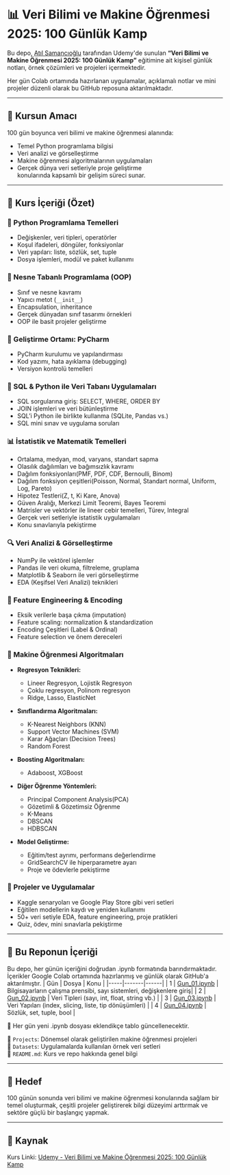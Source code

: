 # 📊 Veri Bilimi ve Makine Öğrenmesi 2025: 100 Günlük Kamp

Bu depo, [Atıl Samancıoğlu](https://www.udemy.com/user/atil-samancioglu/) tarafından Udemy'de sunulan **“Veri Bilimi ve Makine Öğrenmesi 2025: 100 Günlük Kamp”** eğitimine ait kişisel günlük notları, örnek çözümleri ve projeleri içermektedir.

Her gün Colab ortamında hazırlanan uygulamalar, açıklamalı notlar ve mini projeler düzenli olarak bu GitHub reposuna aktarılmaktadır.

---

## 🎯 Kursun Amacı

100 gün boyunca veri bilimi ve makine öğrenmesi alanında:
- Temel Python programlama bilgisi
- Veri analizi ve görselleştirme
- Makine öğrenmesi algoritmalarının uygulamaları
- Gerçek dünya veri setleriyle proje geliştirme  
konularında kapsamlı bir gelişim süreci sunar.

---

## 📘 Kurs İçeriği (Özet)

### 🐍 Python Programlama Temelleri
- Değişkenler, veri tipleri, operatörler
- Koşul ifadeleri, döngüler, fonksiyonlar
- Veri yapıları: liste, sözlük, set, tuple
- Dosya işlemleri, modül ve paket kullanımı

### 🔧 Nesne Tabanlı Programlama (OOP)
- Sınıf ve nesne kavramı
- Yapıcı metot (`__init__`)
- Encapsulation, inheritance
- Gerçek dünyadan sınıf tasarımı örnekleri
- OOP ile basit projeler geliştirme

### 🧪 Geliştirme Ortamı: PyCharm
- PyCharm kurulumu ve yapılandırması
- Kod yazımı, hata ayıklama (debugging)
- Versiyon kontrolü temelleri

### 💾 SQL & Python ile Veri Tabanı Uygulamaları
- SQL sorgularına giriş: SELECT, WHERE, ORDER BY
- JOIN işlemleri ve veri bütünleştirme
- SQL’i Python ile birlikte kullanma (SQLite, Pandas vs.)
- SQL mini sınav ve uygulama soruları

### 📊 İstatistik ve Matematik Temelleri
- Ortalama, medyan, mod, varyans, standart sapma
- Olasılık dağılımları ve bağımsızlık kavramı
- Dağılım fonksiyonları(PMF, PDF, CDF, Bernoulli, Binom)
- Dağılım fonksiyon çeşitleri(Poisson, Normal, Standart normal, Uniform, Log, Pareto)
- Hipotez Testleri(Z, t, Ki Kare, Anova)
- Güven Aralığı, Merkezi Limit Teoremi, Bayes Teoremi
- Matrisler ve vektörler ile lineer cebir temelleri, Türev, Integral
- Gerçek veri setleriyle istatistik uygulamaları
- Konu sınavlarıyla pekiştirme

### 🔍 Veri Analizi & Görselleştirme
- NumPy ile vektörel işlemler
- Pandas ile veri okuma, filtreleme, gruplama
- Matplotlib & Seaborn ile veri görselleştirme
- EDA (Keşifsel Veri Analizi) teknikleri

### 🧬 Feature Engineering & Encoding
- Eksik verilerle başa çıkma (imputation)
- Feature scaling: normalization & standardization
- Encoding Çeşitleri (Label & Ordinal)
- Feature selection ve önem dereceleri

### 🤖 Makine Öğrenmesi Algoritmaları
- **Regresyon Teknikleri:**
  - Lineer Regresyon, Lojistik Regresyon
  - Çoklu regresyon, Polinom regresyon
  - Ridge, Lasso, ElasticNet

- **Sınıflandırma Algoritmaları:**
  - K-Nearest Neighbors (KNN)
  - Support Vector Machines (SVM)
  - Karar Ağaçları (Decision Trees)
  - Random Forest
    
- **Boosting Algoritmaları:**
  - Adaboost, XGBoost
    
- **Diğer Öğrenme Yöntemleri:**
  - Principal Component Analysis(PCA)
  - Gözetimli & Gözetimsiz Öğrenme
  - K-Means
  - DBSCAN
  - HDBSCAN
    
- **Model Geliştirme:**
  - Eğitim/test ayrımı, performans değerlendirme
  - GridSearchCV ile hiperparametre ayarı
  - Proje ve ödevlerle pekiştirme

### 🎯 Projeler ve Uygulamalar
- Kaggle senaryoları ve Google Play Store gibi veri setleri
- Eğitilen modellerin kaydı ve yeniden kullanımı
- 50+ veri setiyle EDA, feature engineering, proje pratikleri
- Quiz, ödev, mini sınavlarla pekiştirme
---


## 🧪 Bu Reponun İçeriği
Bu depo, her günün içeriğini doğrudan .ipynb formatında barındırmaktadır. İçerikler Google Colab ortamında hazırlanmış ve günlük olarak GitHub'a aktarılmıştır.
| Gün | Dosya | Konu |
|-----|-------|------|
| 1   | [Gun_01.ipynb](Gun_01.ipynb) | Bilgisayarların çalışma prensibi, sayı sistemleri, değişkenlere giriş|
| 2   | [Gun_02.ipynb](Gun_02.ipynb) | Veri Tipleri (sayı, int, float, string vb.) |
| 3   | [Gun_03.ipynb](Gun_03.ipynb) | Veri Yapıları (index, slicing, liste, tip dönüşümleri) |
| 4   | [Gun_04.ipynb](Gun_04.ipynb) | Sözlük, set, tuple, bool |



📌 Her gün yeni .ipynb dosyası eklendikçe tablo güncellenecektir.







📁 `Projects`: Dönemsel olarak geliştirilen makine öğrenmesi projeleri  
📁 `Datasets`: Uygulamalarda kullanılan örnek veri setleri  
📄 `README.md`: Kurs ve repo hakkında genel bilgi

---

## 🚀 Hedef

100 günün sonunda veri bilimi ve makine öğrenmesi konularında sağlam bir temel oluşturmak, çeşitli projeler geliştirerek bilgi düzeyimi arttırmak ve sektöre güçlü bir başlangıç yapmak.

---

## 📌 Kaynak

Kurs Linki: [Udemy - Veri Bilimi ve Makine Öğrenmesi 2025: 100 Günlük Kamp](https://www.udemy.com/course/yapay-zeka-100-gunluk-kamp/?couponCode=LOCLZDOFFPTRTRMT)
